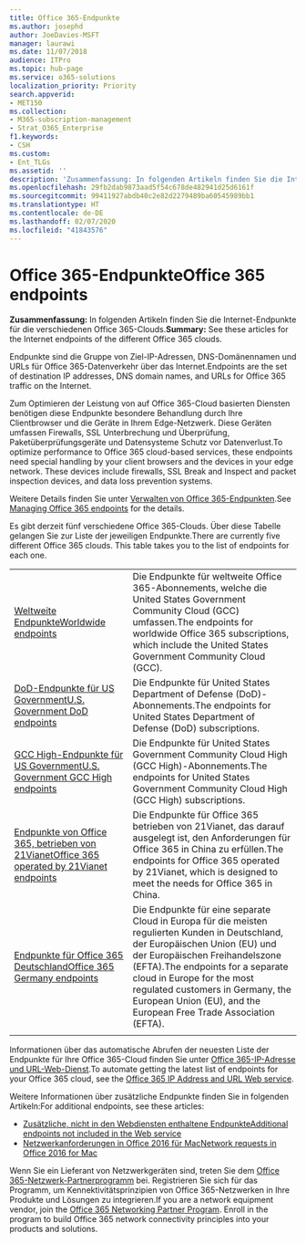 ```yaml
---
title: Office 365-Endpunkte
ms.author: josephd
author: JoeDavies-MSFT
manager: laurawi
ms.date: 11/07/2018
audience: ITPro
ms.topic: hub-page
ms.service: o365-solutions
localization_priority: Priority
search.appverid:
- MET150
ms.collection:
- M365-subscription-management
- Strat_O365_Enterprise
f1.keywords:
- CSH
ms.custom:
- Ent_TLGs
ms.assetid: ''
description: 'Zusammenfassung: In folgenden Artikeln finden Sie die Internet-Endpunkte für die verschiedenen Office 365-Clouds.'
ms.openlocfilehash: 29fb2dab9873aad5f54c678de482941d25d6161f
ms.sourcegitcommit: 99411927abdb40c2e82d2279489ba60545989bb1
ms.translationtype: HT
ms.contentlocale: de-DE
ms.lasthandoff: 02/07/2020
ms.locfileid: "41843576"
---
```

# <a name="office-365-endpoints"></a><span data-ttu-id="9dfb9-103">Office 365-Endpunkte</span><span class="sxs-lookup"><span data-stu-id="9dfb9-103">Office 365 endpoints</span></span>

<span data-ttu-id="9dfb9-104">**Zusammenfassung:** In folgenden Artikeln finden Sie die Internet-Endpunkte für die verschiedenen Office 365-Clouds.</span><span class="sxs-lookup"><span data-stu-id="9dfb9-104">**Summary:** See these articles for the Internet endpoints of the different Office 365 clouds.</span></span>
  
<span data-ttu-id="9dfb9-105">Endpunkte sind die Gruppe von Ziel-IP-Adressen, DNS-Domänennamen und URLs für Office 365-Datenverkehr über das Internet.</span><span class="sxs-lookup"><span data-stu-id="9dfb9-105">Endpoints are the set of destination IP addresses, DNS domain names, and URLs for Office 365 traffic on the Internet.</span></span> 

<span data-ttu-id="9dfb9-p101">Zum Optimieren der Leistung von auf Office 365-Cloud basierten Diensten benötigen diese Endpunkte besondere Behandlung durch Ihre Clientbrowser und die Geräte in Ihrem Edge-Netzwerk. Diese Geräten umfassen Firewalls, SSL Unterbrechung und Überprüfung, Paketüberprüfungsgeräte und Datensysteme Schutz vor Datenverlust.</span><span class="sxs-lookup"><span data-stu-id="9dfb9-p101">To optimize performance to Office 365 cloud-based services, these endpoints need special handling by your client browsers and the devices in your edge network. These devices include firewalls, SSL Break and Inspect and packet inspection devices, and data loss prevention systems.</span></span>

<span data-ttu-id="9dfb9-108">Weitere Details finden Sie unter [ Verwalten von Office 365-Endpunkten](managing-office-365-endpoints.md).</span><span class="sxs-lookup"><span data-stu-id="9dfb9-108">See [Managing Office 365 endpoints](managing-office-365-endpoints.md) for the details.</span></span>

<span data-ttu-id="9dfb9-p102">Es gibt derzeit fünf verschiedene Office 365-Clouds. Über diese Tabelle gelangen Sie zur Liste der jeweiligen Endpunkte.</span><span class="sxs-lookup"><span data-stu-id="9dfb9-p102">There are currently five different Office 365 clouds. This table takes you to the list of endpoints for each one.</span></span>

|||
|:-------|:-----|
| [<span data-ttu-id="9dfb9-111">Weltweite Endpunkte</span><span class="sxs-lookup"><span data-stu-id="9dfb9-111">Worldwide endpoints</span></span>](urls-and-ip-address-ranges.md) | <span data-ttu-id="9dfb9-112">Die Endpunkte für weltweite Office 365-Abonnements, welche die United States Government Community Cloud (GCC) umfassen.</span><span class="sxs-lookup"><span data-stu-id="9dfb9-112">The endpoints for worldwide Office 365 subscriptions, which include the United States Government Community Cloud (GCC).</span></span> |
| [<span data-ttu-id="9dfb9-113">DoD-Endpunkte für US Government</span><span class="sxs-lookup"><span data-stu-id="9dfb9-113">U.S. Government DoD endpoints</span></span>](office-365-u-s-government-dod-endpoints.md) | <span data-ttu-id="9dfb9-114">Die Endpunkte für United States Department of Defense (DoD)-Abonnements.</span><span class="sxs-lookup"><span data-stu-id="9dfb9-114">The endpoints for United States Department of Defense (DoD) subscriptions.</span></span> |
| [<span data-ttu-id="9dfb9-115">GCC High-Endpunkte für US Government</span><span class="sxs-lookup"><span data-stu-id="9dfb9-115">U.S. Government GCC High endpoints</span></span>](office-365-u-s-government-gcc-high-endpoints.md) | <span data-ttu-id="9dfb9-116">Die Endpunkte für United States Government Community Cloud High (GCC High)-Abonnements.</span><span class="sxs-lookup"><span data-stu-id="9dfb9-116">The endpoints for United States Government Community Cloud High (GCC High) subscriptions.</span></span> |
| [<span data-ttu-id="9dfb9-117">Endpunkte von Office 365, betrieben von 21Vianet</span><span class="sxs-lookup"><span data-stu-id="9dfb9-117">Office 365 operated by 21Vianet endpoints</span></span>](urls-and-ip-address-ranges-21vianet.md) | <span data-ttu-id="9dfb9-118">Die Endpunkte für Office 365 betrieben von 21Vianet, das darauf ausgelegt ist, den Anforderungen für Office 365 in China zu erfüllen.</span><span class="sxs-lookup"><span data-stu-id="9dfb9-118">The endpoints for Office 365 operated by 21Vianet, which is designed to meet the needs for Office 365 in China.</span></span> |
| [<span data-ttu-id="9dfb9-119">Endpunkte für Office 365 Deutschland</span><span class="sxs-lookup"><span data-stu-id="9dfb9-119">Office 365 Germany endpoints</span></span>](office-365-germany-endpoints.md) | <span data-ttu-id="9dfb9-120">Die Endpunkte für eine separate Cloud in Europa für die meisten regulierten Kunden in Deutschland, der Europäischen Union (EU) und der Europäischen Freihandelszone (EFTA).</span><span class="sxs-lookup"><span data-stu-id="9dfb9-120">The endpoints for a separate cloud in Europe for the most regulated customers in Germany, the European Union (EU), and the European Free Trade Association (EFTA).</span></span> |
|||

<span data-ttu-id="9dfb9-121">Informationen über das automatische Abrufen der neuesten Liste der Endpunkte für Ihre Office 365-Cloud finden Sie unter [Office 365-IP-Adresse und URL-Web-Dienst](office-365-ip-web-service.md).</span><span class="sxs-lookup"><span data-stu-id="9dfb9-121">To automate getting the latest list of endpoints for your Office 365 cloud, see the [Office 365 IP Address and URL Web service](office-365-ip-web-service.md).</span></span>

<span data-ttu-id="9dfb9-122">Weitere Informationen über zusätzliche Endpunkte finden Sie in folgenden Artikeln:</span><span class="sxs-lookup"><span data-stu-id="9dfb9-122">For additional endpoints, see these articles:</span></span>

- [<span data-ttu-id="9dfb9-123">Zusätzliche, nicht in den Webdiensten enthaltene Endpunkte</span><span class="sxs-lookup"><span data-stu-id="9dfb9-123">Additional endpoints not included in the Web service</span></span>](additional-office365-ip-addresses-and-urls.md)
- [<span data-ttu-id="9dfb9-124">Netzwerkanforderungen in Office 2016 für Mac</span><span class="sxs-lookup"><span data-stu-id="9dfb9-124">Network requests in Office 2016 for Mac</span></span>](network-requests-in-office-2016-for-mac.md)

<span data-ttu-id="9dfb9-p103">Wenn Sie ein Lieferant von Netzwerkgeräten sind, treten Sie dem [Office 365-Netzwerk-Partnerprogramm](office-365-networking-partner-program.md) bei. Registrieren Sie sich für das Programm, um Kennektivitätsprinzipien von Office 365-Netzwerken in Ihre Produkte und Lösungen zu integrieren.</span><span class="sxs-lookup"><span data-stu-id="9dfb9-p103">If you are a network equipment vendor, join the [Office 365 Networking Partner Program](office-365-networking-partner-program.md). Enroll in the program to build Office 365 network connectivity principles into your products and solutions.</span></span> 
